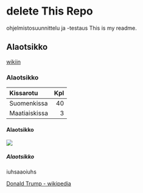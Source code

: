 # delete This Repo
ohjelmistosuunnittelu ja -testaus
This is my readme.

## Alaotsikko
[wikiin](https://github.com/huhtalat/delete-this-repo/wiki)
### Alaotsikko

| Kissarotu | Kpl |
|:-------| ---:|
| Suomenkissa | 40 |
| Maatiaiskissa | 3 |

#### Alaotsikko
![](http://merlin.sarjakuvablogit.com/files/2012/01/131981121234.png)
##### Alaotsikko
iuhsaaoiuhs

[Donald Trump - wikipedia](https://fi.wikipedia.org/wiki/Kylpyankka)
